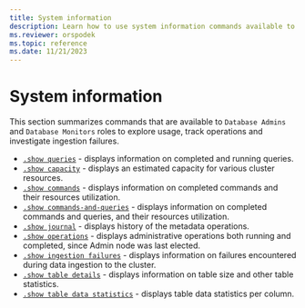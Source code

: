 ```yaml
---
title: System information
description: Learn how to use system information commands available to database admins and database monitors to explore usage, track operations and investigate ingestion failures.
ms.reviewer: orspodek
ms.topic: reference
ms.date: 11/21/2023
---
```

# System information

This section summarizes commands that are available to `Database Admins` and `Database Monitors` roles to explore usage, track operations and investigate ingestion failures.

* [`.show queries`](queries.md) - displays information on completed and running queries.
* [`.show capacity`](show-capacity-command.md) - displays an estimated capacity for various cluster resources.
* [`.show commands`](commands.md) - displays information on completed commands and their resources utilization.
* [`.show commands-and-queries`](commands-and-queries.md) - displays information on completed commands and queries, and their resources utilization.
* [`.show journal`](journal.md) - displays history of the metadata operations.
* [`.show operations`](operations.md) - displays administrative operations both running and completed, since Admin node was last elected.
* [`.show ingestion failures`](ingestionfailures.md) - displays information on failures encountered during data ingestion to the cluster.
* [`.show table details`](estimate-table-size.md) - displays information on table size and other table statistics.
* [`.show table data statistics`](show-table-data-statistics.md) - displays table data statistics per column.
